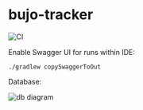 # bujo-tracker

![CI](https://github.com/j0rsa/bujo-tracker/workflows/CI/badge.svg)

Enable Swagger UI for runs within IDE:
    
    ./gradlew copySwaggerToOut

Database:

![db diagram](http://www.plantuml.com/plantuml/png/5Son4S8m30NGdYbW02ngggmYopgIO5ivwUjOdwHwtLi2xCZHRuzjIi-cwVs-0aUyYPn_vRDXpPgXBZQX4qLiqFxoOAgvsnFEybMdmO6JPaAjbkCw5vtjz0y0)
